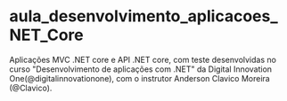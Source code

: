 # aula_desenvolvimento_aplicacoes_NET_Core
Aplicações MVC .NET core e API .NET core, com teste desenvolvidas no curso "Desenvolvimento de aplicações com .NET" da Digital Innovation One(@digitalinnovationone), com o instrutor Anderson Clavico Moreira (@Clavico).
